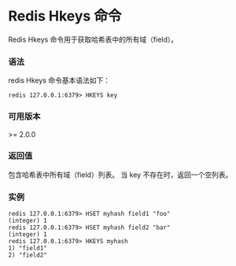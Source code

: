 # Redis Hkeys 命令

Redis Hkeys 命令用于获取哈希表中的所有域（field）。



### 语法

redis Hkeys 命令基本语法如下：

```
redis 127.0.0.1:6379> HKEYS key 
```

### 可用版本

\>= 2.0.0

### 返回值

包含哈希表中所有域（field）列表。 当 key 不存在时，返回一个空列表。

### 实例

```
redis 127.0.0.1:6379> HSET myhash field1 "foo"
(integer) 1
redis 127.0.0.1:6379> HSET myhash field2 "bar"
(integer) 1
redis 127.0.0.1:6379> HKEYS myhash
1) "field1"
2) "field2"
```